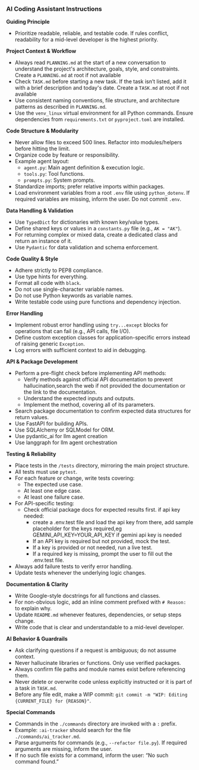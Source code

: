 ### AI Coding Assistant Instructions

**Guiding Principle**
- Prioritize readable, reliable, and testable code. If rules conflict, readability for a mid-level developer is the highest priority.

**Project Context & Workflow**
- Always read `PLANNING.md` at the start of a new conversation to understand the project's architecture, goals, style, and constraints. Create a `PLANNING.md` at root if not available
- Check `TASK.md` before starting a new task. If the task isn’t listed, add it with a brief description and today's date. Create a `TASK.md` at root if not available
- Use consistent naming conventions, file structure, and architecture patterns as described in `PLANNING.md`.
- Use the `venv_linux` virtual environment for all Python commands. Ensure dependencies from `requirements.txt` or `pyproject.toml` are installed.

**Code Structure & Modularity**
- Never allow files to exceed 500 lines. Refactor into modules/helpers before hitting the limit.
- Organize code by feature or responsibility.
- Example agent layout:
    - `agent.py`: Main agent definition & execution logic.
    - `tools.py`: Tool functions.
    - `prompts.py`: System prompts.
- Standardize imports; prefer relative imports within packages.
- Load environment variables from a root `.env` file using `python_dotenv`. If required variables are missing, inform the user. Do not commit `.env`.

**Data Handling & Validation**
- Use `TypedDict` for dictionaries with known key/value types.
- Define shared keys or values in a `constants.py` file (e.g., `AK = "AK"`).
- For returning complex or mixed data, create a dedicated class and return an instance of it.
- Use `Pydantic` for data validation and schema enforcement.

**Code Quality & Style**
- Adhere strictly to PEP8 compliance.
- Use type hints for everything.
- Format all code with `black`.
- Do not use single-character variable names.
- Do not use Python keywords as variable names.
- Write testable code using pure functions and dependency injection.

**Error Handling**
- Implement robust error handling using `try...except` blocks for operations that can fail (e.g., API calls, file I/O).
- Define custom exception classes for application-specific errors instead of raising generic `Exception`.
- Log errors with sufficient context to aid in debugging.

**API & Package Development**
- Perform a pre-flight check before implementing API methods:
    - Verify methods against official API documentation to prevent hallucination,search the web if not provided the documentation or the link to the documentation.
    - Understand the expected inputs and outputs.
    - Implement the method, covering all of its parameters.
- Search package documentation to confirm expected data structures for return values.
- Use FastAPI for building APIs.
- Use SQLAlchemy or SQLModel for ORM.
- Use pydantic_ai for llm agent creation
- Use langgraph for llm agent orchestration

**Testing & Reliability**
- Place tests in the `/tests` directory, mirroring the main project structure.
- All tests must use `pytest`.
- For each feature or change, write tests covering:
    - The expected use case.
    - At least one edge case.
    - At least one failure case.
- For API-specific testing:
    - Check official package docs for expected results first.
    if api key needed:
        - create a .env.test file and load the api key from there, add sample placeholder for the keys required,eg GEMINI_API_KEY=YOUR_API_KEY if gemini api key is needed
        - If an API key is required but not provided, mock the test.
        - If a key is provided or not needed, run a live test.
        - If a required key is missing, prompt the user to fill out the .env.test file.
- Always add failure tests to verify error handling.
- Update tests whenever the underlying logic changes.

**Documentation & Clarity**
- Write Google-style docstrings for all functions and classes.
- For non-obvious logic, add an inline comment prefixed with `# Reason: ` to explain why.
- Update `README.md` whenever features, dependencies, or setup steps change.
- Write code that is clear and understandable to a mid-level developer.

**AI Behavior & Guardrails**
- Ask clarifying questions if a request is ambiguous; do not assume context.
- Never hallucinate libraries or functions. Only use verified packages.
- Always confirm file paths and module names exist before referencing them.
- Never delete or overwrite code unless explicitly instructed or it is part of a task in `TASK.md`.
- Before any file edit, make a WIP commit: `git commit -m "WIP: Editing {CURRENT_FILE} for {REASON}"`.

**Special Commands**
- Commands in the `./commands` directory are invoked with a `:` prefix.
- Example: `:ai-tracker` should search for the file `./commands/ai_tracker.md`.
- Parse arguments for commands (e.g., `--refactor file.py`). If required arguments are missing, inform the user.
- If no such file exists for a command, inform the user: “No such command found.”